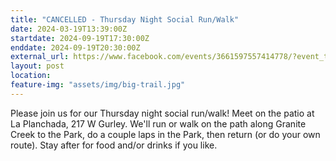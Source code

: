 ```yaml
---
title: "CANCELLED - Thursday Night Social Run/Walk"
date: 2024-03-19T13:39:00Z
startdate: 2024-09-19T17:30:00Z
enddate: 2024-09-19T20:30:00Z
external_url: https://www.facebook.com/events/3661597557414778/?event_time_id=3661597570748110
layout: post
location: 
feature-img: "assets/img/big-trail.jpg"
---
```


Please join us for our Thursday night social run/walk! Meet on the patio at La Planchada, 217 W Gurley.  We'll run or walk on the path along Granite Creek to the Park, do a couple laps in the Park, then return (or do your own route).  Stay after for food and/or drinks if you like.<br>
  <br>
  
